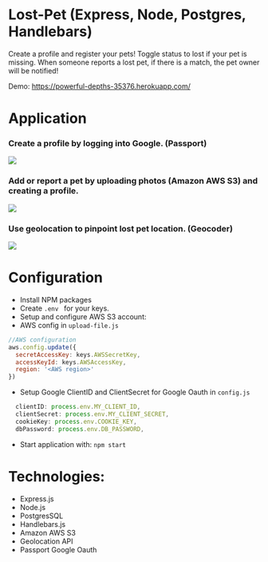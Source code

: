 # Lost-Pet (Express, Node, Postgres, Handlebars)
Create a profile and register your pets! Toggle status to lost if your pet is missing. When someone reports a lost pet, if there is a match, the pet owner will be notified!

Demo: https://powerful-depths-35376.herokuapp.com/

# Application
### Create a profile by logging into Google. (Passport)
![](.app/public/assets/img/lost-pet-intro.gif)

### Add or report a pet by uploading photos (Amazon AWS S3) and creating a profile.
![](.app//public/assets/img/lost-pet-upload.gif)

### Use geolocation to pinpoint lost pet location. (Geocoder)
![](.app/public/assets/img/lost-pet-geo.gif)

# Configuration
- Install NPM packages
- Create `.env ` for your keys.
- Setup and configure AWS S3 account:
- AWS config in `upload-file.js`
```javascript
//AWS configuration
aws.config.update({
  secretAccessKey: keys.AWSSecretKey,
  accessKeyId: keys.AWSAccessKey,
  region: '<AWS region>'
})
```
- Setup Google ClientID and ClientSecret for Google Oauth in `config.js`
```javascript
  clientID: process.env.MY_CLIENT_ID,
  clientSecret: process.env.MY_CLIENT_SECRET,
  cookieKey: process.env.COOKIE_KEY, 
  dbPassword: process.env.DB_PASSWORD,
```

- Start application with: `npm start`

# Technologies:
- Express.js
- Node.js
- PostgresSQL
- Handlebars.js
- Amazon AWS S3
- Geolocation API
- Passport Google Oauth


